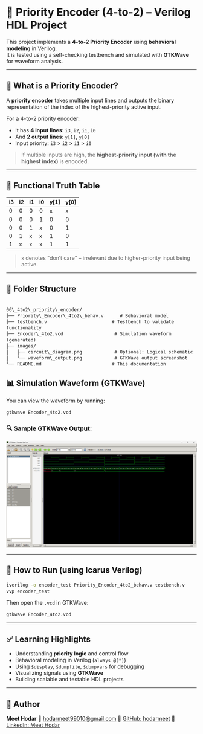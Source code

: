 
# 🔢 Priority Encoder (4-to-2) – Verilog HDL Project

This project implements a **4-to-2 Priority Encoder** using **behavioral modeling** in Verilog.  
It is tested using a self-checking testbench and simulated with **GTKWave** for waveform analysis.

---

## 📘 What is a Priority Encoder?

A **priority encoder** takes multiple input lines and outputs the binary representation of the index of the highest-priority active input.

For a 4-to-2 priority encoder:
- It has **4 input lines**: `i3`, `i2`, `i1`, `i0`
- And **2 output lines**: `y[1]`, `y[0]`
- Input priority: `i3` > `i2` > `i1` > `i0`

> If multiple inputs are high, the **highest-priority input (with the highest index)** is encoded.

---

## 🧠 Functional Truth Table

| i3 | i2 | i1 | i0 | y[1] | y[0] |
|----|----|----|----|------|------|
| 0  | 0  | 0  | 0  |  x   |  x   |
| 0  | 0  | 0  | 1  |  0   |  0   |
| 0  | 0  | 1  | x  |  0   |  1   |
| 0  | 1  | x  | x  |  1   |  0   |
| 1  | x  | x  | x  |  1   |  1   |

> `x` denotes "don’t care" – irrelevant due to higher-priority input being active.

---

## 📁 Folder Structure

```

06\_4to2\_priority\_encoder/
├── Priority\_Encoder\_4to2\_behav.v      # Behavioral model
├── testbench.v                        # Testbench to validate functionality
├── Encoder\_4to2.vcd                   # Simulation waveform (generated)
├── images/
│   ├── circuit\_diagram.png            # Optional: Logical schematic
│   └── waveform\_output.png            # GTKWave output screenshot
└── README.md                          # This documentation

````


## 📊 Simulation Waveform (GTKWave)

You can view the waveform by running:

```bash
gtkwave Encoder_4to2.vcd
```

### 🔍 Sample GTKWave Output:

![Waveform Output](basic_projects/09_4to2_Priority_Encoder/images/Waveform.png)

---

## 🔗 How to Run (using Icarus Verilog)

```bash
iverilog -o encoder_test Priority_Encoder_4to2_behav.v testbench.v
vvp encoder_test
```

Then open the `.vcd` in GTKWave:

```bash
gtkwave Encoder_4to2.vcd
```

---

## ✅ Learning Highlights

* Understanding **priority logic** and control flow
* Behavioral modeling in Verilog (`always @(*)`)
* Using `$display`, `$dumpfile`, `$dumpvars` for debugging
* Visualizing signals using **GTKWave**
* Building scalable and testable HDL projects

---

## 📌 Author

**Meet Hodar**
📧 [hodarmeet99010@gmail.com](mailto:hodarmeet99010@gmail.com)
🔗 [GitHub: hodarmeet](https://github.com/hodarmeet)
🔗 [LinkedIn: Meet Hodar](https://www.linkedin.com/in/hodar-meet-2200b1284)

